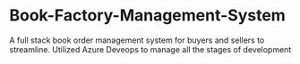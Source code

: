 # Book-Factory-Management-System
A full stack book order management system for buyers and sellers to streamline. Utilized Azure Deveops to manage all the stages of development
